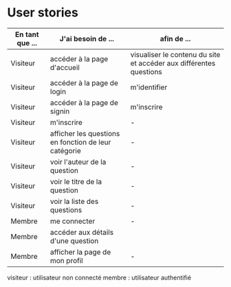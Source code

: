 
# User stories


|En tant que ... | J'ai besoin de ... | afin de ... |
|-|-|-|
| Visiteur | accéder à la page d'accueil | visualiser le contenu du site et accéder aux différentes questions |
| Visiteur | accéder à la page de login | m'identifier |
| Visiteur | accéder à la page de signin | m'inscrire |
| Visiteur | m'inscrire | - |
| Visiteur | afficher les questions en fonction de leur catégorie | - |
| Visiteur | voir l'auteur de la question | - | 
| Visiteur | voir le titre de la question | - |
| Visiteur | voir la liste des questions | - |
| Membre | me connecter| - |
| Membre | accéder aux détails d'une question | |
| Membre | afficher la page de mon profil | - |

visiteur : utilisateur non connecté
membre : utilisateur authentifié